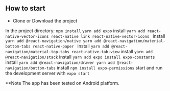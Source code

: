 ## How to start

* Clone or Download the project

In the project directory:
 `npm install`
 `yarn add expo`
 install `yarn add react-native-vector-icons react-native link react-native-vector-icons `
 install `yarn add @react-navigation/native yarn add @react-navigation/material-bottom-tabs react-native-paper `
 install `yarn add @react-navigation/material-top-tabs react-native-tab-view`
 install `yarn add @react-navigation/stack`
 install `yarn add expo install expo-constants`
 install `yarn add @react-navigation/drawer yarn add @react-navigation/bottom-tabs`
 install `npm install expo-permissions`
 start and run the development server with `expo start`

**Note
The app has been tested on Android platform.
